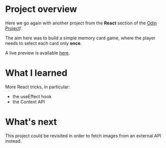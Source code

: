 # Project overview

Here we go again with another project from the **React** section of the [Odin Project](https://www.theodinproject.com/lessons/node-path-react-new-memory-card)!

The aim here was to build a simple memory card game, where the player needs to select each card only **once**.

A live preview is available [here](https://main--react-memory-cards-3f2fac.netlify.app/).

# What I learned

More React tricks, in particular:

- the useEffect hook
- the Context API

# What's next

This project could be revisited in order to fetch images from an external API instead. 

